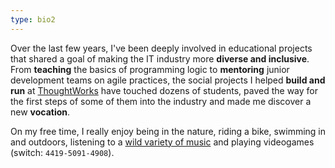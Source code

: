 ```yaml
---
type: bio2
---
```


Over the last few years, I've been deeply involved in educational projects
that shared a goal of making the IT industry more **diverse and inclusive**.
From **teaching** the basics of programming logic to **mentoring**
junior development teams on agile practices,
the social projects I helped **build and run** at
[ThoughtWorks](https://www.thoughtworks.com/aceleradora) have touched
dozens of students, paved the way for the first steps of some of them
into the industry and made me discover a new **vocation**.

On my free time, I really enjoy being in the nature, riding a bike, swimming in and outdoors,
listening to a [wild variety of music](https://open.spotify.com/user/fernandomachado90)
and playing videogames (switch: `4419-5091-4908`).
